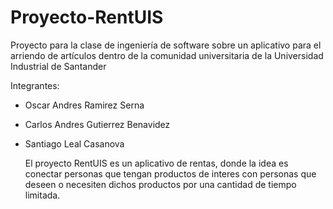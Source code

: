# Proyecto-RentUIS
Proyecto para la clase de ingeniería de software sobre un aplicativo para el arriendo de artículos dentro de la comunidad universitaria de la Universidad Industrial de Santander 

Integrantes:
* Oscar Andres Ramirez Serna
* Carlos Andres Gutierrez Benavidez
* Santiago Leal Casanova

  El proyecto RentUIS es un aplicativo de rentas, donde la idea es conectar personas que tengan productos de interes con personas que deseen o necesiten dichos productos por una cantidad de tiempo limitada.
